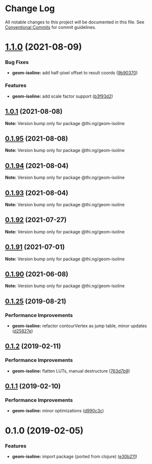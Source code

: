 # Change Log

All notable changes to this project will be documented in this file.
See [Conventional Commits](https://conventionalcommits.org) for commit guidelines.

# [1.1.0](https://github.com/thi-ng/umbrella/compare/@thi.ng/geom-isoline@1.0.1...@thi.ng/geom-isoline@1.1.0) (2021-08-09)


### Bug Fixes

* **geom-isoline:** add half-pixel offset to result coords ([9b90370](https://github.com/thi-ng/umbrella/commit/9b9037048a7664eca20fda50df44e3018323d475))


### Features

* **geom-isoline:** add scale factor support ([b3f93d2](https://github.com/thi-ng/umbrella/commit/b3f93d20ff56464d2bec86d2de721344872d0cbc))





## [1.0.1](https://github.com/thi-ng/umbrella/compare/@thi.ng/geom-isoline@0.1.95...@thi.ng/geom-isoline@1.0.1) (2021-08-08)

**Note:** Version bump only for package @thi.ng/geom-isoline





## [0.1.95](https://github.com/thi-ng/umbrella/compare/@thi.ng/geom-isoline@0.1.94...@thi.ng/geom-isoline@0.1.95) (2021-08-08)

**Note:** Version bump only for package @thi.ng/geom-isoline





## [0.1.94](https://github.com/thi-ng/umbrella/compare/@thi.ng/geom-isoline@0.1.93...@thi.ng/geom-isoline@0.1.94) (2021-08-04)

**Note:** Version bump only for package @thi.ng/geom-isoline





## [0.1.93](https://github.com/thi-ng/umbrella/compare/@thi.ng/geom-isoline@0.1.92...@thi.ng/geom-isoline@0.1.93) (2021-08-04)

**Note:** Version bump only for package @thi.ng/geom-isoline





## [0.1.92](https://github.com/thi-ng/umbrella/compare/@thi.ng/geom-isoline@0.1.91...@thi.ng/geom-isoline@0.1.92) (2021-07-27)

**Note:** Version bump only for package @thi.ng/geom-isoline





## [0.1.91](https://github.com/thi-ng/umbrella/compare/@thi.ng/geom-isoline@0.1.90...@thi.ng/geom-isoline@0.1.91) (2021-07-01)

**Note:** Version bump only for package @thi.ng/geom-isoline





## [0.1.90](https://github.com/thi-ng/umbrella/compare/@thi.ng/geom-isoline@0.1.89...@thi.ng/geom-isoline@0.1.90) (2021-06-08)

**Note:** Version bump only for package @thi.ng/geom-isoline





## [0.1.25](https://github.com/thi-ng/umbrella/compare/@thi.ng/geom-isoline@0.1.24...@thi.ng/geom-isoline@0.1.25) (2019-08-21)

### Performance Improvements

* **geom-isoline:** refactor contourVertex as jump table, minor updates ([d25827e](https://github.com/thi-ng/umbrella/commit/d25827e))

## [0.1.2](https://github.com/thi-ng/umbrella/compare/@thi.ng/geom-isoline@0.1.1...@thi.ng/geom-isoline@0.1.2) (2019-02-11)

### Performance Improvements

* **geom-isoline:** flatten LUTs, manual destructure ([763d7b9](https://github.com/thi-ng/umbrella/commit/763d7b9))

## [0.1.1](https://github.com/thi-ng/umbrella/compare/@thi.ng/geom-isoline@0.1.0...@thi.ng/geom-isoline@0.1.1) (2019-02-10)

### Performance Improvements

* **geom-isoline:** minor optimizations ([d990c3c](https://github.com/thi-ng/umbrella/commit/d990c3c))

# 0.1.0 (2019-02-05)

### Features

* **geom-isoline:** import package (ported from clojure) ([e30b211](https://github.com/thi-ng/umbrella/commit/e30b211))
